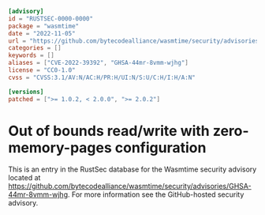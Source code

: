 ```toml
[advisory]
id = "RUSTSEC-0000-0000"
package = "wasmtime"
date = "2022-11-05"
url = "https://github.com/bytecodealliance/wasmtime/security/advisories/GHSA-44mr-8vmm-wjhg"
categories = []
keywords = []
aliases = ["CVE-2022-39392", "GHSA-44mr-8vmm-wjhg"]
license = "CC0-1.0"
cvss = "CVSS:3.1/AV:N/AC:H/PR:H/UI:N/S:U/C:H/I:H/A:N"

[versions]
patched = [">= 1.0.2, < 2.0.0", ">= 2.0.2"]
```

# Out of bounds read/write with zero-memory-pages configuration

This is an entry in the RustSec database for the Wasmtime security advisory
located at
https://github.com/bytecodealliance/wasmtime/security/advisories/GHSA-44mr-8vmm-wjhg.
For more information see the GitHub-hosted security advisory.
